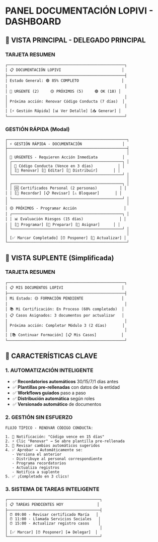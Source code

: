 # PANEL DOCUMENTACIÓN LOPIVI - DASHBOARD

## 🎯 VISTA PRINCIPAL - DELEGADO PRINCIPAL

### TARJETA RESUMEN
```
┌────────────────────────────────────────────────────┐
│ 📋 DOCUMENTACIÓN LOPIVI                           │
├────────────────────────────────────────────────────┤
│ Estado General: 🟢 85% COMPLETO                   │
│                                                    │
│ 🔴 URGENTE (2)     🟡 PRÓXIMOS (5)     🟢 OK (18) │
│                                                    │
│ Próxima acción: Renovar Código Conducta (7 días)  │
│                                                    │
│ [⚡ Gestión Rápida] [📊 Ver Detalle] [📥 Generar] │
└────────────────────────────────────────────────────┘
```

### GESTIÓN RÁPIDA (Modal)
```
┌─────────────────────────────────────────────────────┐
│ ⚡ GESTIÓN RÁPIDA - DOCUMENTACIÓN                  │
├─────────────────────────────────────────────────────┤
│                                                     │
│ 🔴 URGENTES - Requieren Acción Inmediata           │
│ ┌─────────────────────────────────────────────────┐ │
│ │ 📄 Código Conducta (Vence en 3 días)           │ │
│ │ [🔄 Renovar] [📝 Editar] [👥 Distribuir]       │ │
│ └─────────────────────────────────────────────────┘ │
│                                                     │
│ ┌─────────────────────────────────────────────────┐ │
│ │ 🆔 Certificados Personal (2 personas)          │ │
│ │ [📧 Recordar] [📋 Revisar] [⚠️ Bloquear]       │ │
│ └─────────────────────────────────────────────────┘ │
│                                                     │
│ 🟡 PRÓXIMOS - Programar Acción                     │
│ ┌─────────────────────────────────────────────────┐ │
│ │ 📊 Evaluación Riesgos (15 días)                │ │
│ │ [📅 Programar] [📝 Preparar] [👥 Asignar]      │ │
│ └─────────────────────────────────────────────────┘ │
│                                                     │
│ [✅ Marcar Completado] [⏰ Posponer] [🔄 Actualizar] │
└─────────────────────────────────────────────────────┘
```

## 🎯 VISTA SUPLENTE (Simplificada)

### TARJETA RESUMEN
```
┌────────────────────────────────────────────────────┐
│ 📋 MIS DOCUMENTOS LOPIVI                          │
├────────────────────────────────────────────────────┤
│ Mi Estado: 🟡 FORMACIÓN PENDIENTE                 │
│                                                    │
│ 📚 Mi Certificación: En Proceso (60% completado)  │
│ 📋 Casos Asignados: 3 documentos por actualizar   │
│                                                    │
│ Próxima acción: Completar Módulo 3 (2 días)       │
│                                                    │
│ [📚 Continuar Formación] [📋 Mis Casos]           │
└────────────────────────────────────────────────────┘
```

## 🚀 CARACTERÍSTICAS CLAVE

### 1. AUTOMATIZACIÓN INTELIGENTE
- ✅ **Recordatorios automáticos** 30/15/7/1 días antes
- ✅ **Plantillas pre-rellenadas** con datos de la entidad
- ✅ **Workflows guiados** paso a paso
- ✅ **Distribución automática** según roles
- ✅ **Versionado automático** de documentos

### 2. GESTIÓN SIN ESFUERZO
```
FLUJO TÍPICO - RENOVAR CÓDIGO CONDUCTA:

1. 🔔 Notificación: "Código vence en 15 días"
2. ⚡ Clic "Renovar" → Se abre plantilla pre-rellenada
3. 📝 Revisar cambios automáticos sugeridos
4. ✅ Aprobar → Automáticamente se:
   - Versiona el anterior
   - Distribuye al personal correspondiente
   - Programa recordatorios
   - Actualiza registros
   - Notifica a suplente
5. ✅ ¡Completado en 3 clics!
```

### 3. SISTEMA DE TAREAS INTELIGENTE
```
┌─────────────────────────────────────────┐
│ 📋 TAREAS PENDIENTES HOY               │
├─────────────────────────────────────────┤
│ ⏰ 09:00 - Revisar certificado María   │
│ ⏰ 11:00 - Llamada Servicios Sociales   │
│ ⏰ 15:00 - Actualizar registro casos    │
│                                         │
│ [✅ Marcar] [⏰ Posponer] [➕ Delegar]  │
└─────────────────────────────────────────┘
```
